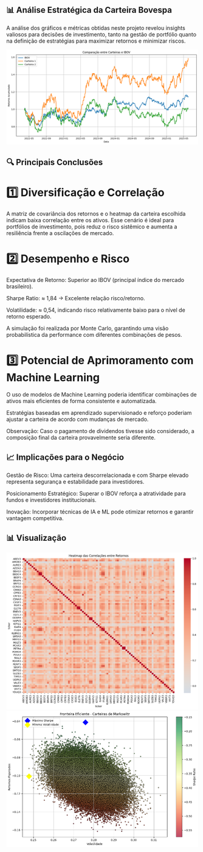 ## 📊 Análise Estratégica da Carteira Bovespa
A análise dos gráficos e métricas obtidas neste projeto revelou insights valiosos para decisões de investimento, tanto na gestão de portfólio quanto na definição de estratégias para maximizar retornos e minimizar riscos.

![Carteiras](imagens/carteiras.png)

## 🔍 Principais Conclusões
# 1️⃣ Diversificação e Correlação
A matriz de covariância dos retornos e o heatmap da carteira escolhida indicam baixa correlação entre os ativos.
Esse cenário é ideal para portfólios de investimento, pois reduz o risco sistêmico e aumenta a resiliência frente a oscilações de mercado.

# 2️⃣ Desempenho e Risco
Expectativa de Retorno: Superior ao IBOV (principal índice do mercado brasileiro).

Sharpe Ratio: ≈ 1,84 → Excelente relação risco/retorno.

Volatilidade: ≈ 0,54, indicando risco relativamente baixo para o nível de retorno esperado.

A simulação foi realizada por Monte Carlo, garantindo uma visão probabilística da performance com diferentes combinações de pesos.

# 3️⃣ Potencial de Aprimoramento com Machine Learning
O uso de modelos de Machine Learning poderia identificar combinações de ativos mais eficientes de forma consistente e automatizada.

Estratégias baseadas em aprendizado supervisionado e reforço poderiam ajustar a carteira de acordo com mudanças de mercado.

Observação: Caso o pagamento de dividendos tivesse sido considerado, a composição final da carteira provavelmente seria diferente.

## 📈 Implicações para o Negócio
Gestão de Risco: Uma carteira descorrelacionada e com Sharpe elevado representa segurança e estabilidade para investidores.

Posicionamento Estratégico: Superar o IBOV reforça a atratividade para fundos e investidores institucionais.

Inovação: Incorporar técnicas de IA e ML pode otimizar retornos e garantir vantagem competitiva.

## 📊 Visualização
![Heatmap da Correlação](imagens/heatmap.png)
![Fronteira Eficiente](imagens/fronteira.png)
